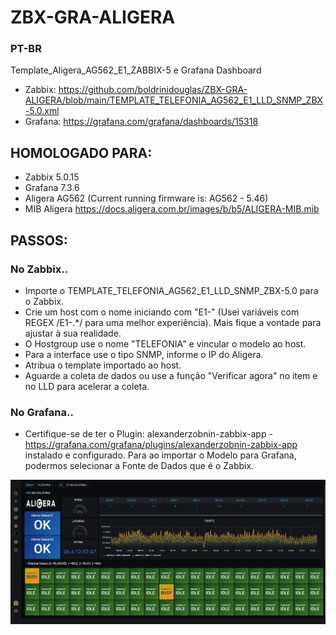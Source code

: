 # ZBX-GRA-ALIGERA
### PT-BR ###
Template_Aligera_AG562_E1_ZABBIX-5 e Grafana Dashboard
- Zabbix: https://github.com/boldrinidouglas/ZBX-GRA-ALIGERA/blob/main/TEMPLATE_TELEFONIA_AG562_E1_LLD_SNMP_ZBX-5.0.xml
- Grafana: https://grafana.com/grafana/dashboards/15318

## HOMOLOGADO PARA: ##
- Zabbix 5.0.15
- Grafana 7.3.6
- Aligera AG562 (Current running firmware is: AG562 - 5.46)
- MIB Aligera https://docs.aligera.com.br/images/b/b5/ALIGERA-MIB.mib 


## PASSOS: ##
### No Zabbix.. ###
- Importe o TEMPLATE_TELEFONIA_AG562_E1_LLD_SNMP_ZBX-5.0 para o Zabbix.
- Crie um host com o nome iniciando com "E1-" (Usei variáveis com REGEX /E1-.*/ para uma melhor experiência). Mais fique a vontade para ajustar à sua realidade.
- O Hostgroup use o nome "TELEFONIA" e vincular o modelo ao host. 
- Para a interface use o tipo SNMP, informe o IP do Aligera.
- Atribua o template importado ao host.
- Aguarde a coleta de dados ou use a função "Verificar agora" no item e no LLD para acelerar a coleta.

### No Grafana.. ###
- Certifique-se de ter o Plugin: alexanderzobnin-zabbix-app - https://grafana.com/grafana/plugins/alexanderzobnin-zabbix-app instalado e configurado. Para ao importar o Modelo para Grafana, podermos selecionar a Fonte de Dados que é o Zabbix.


![alt text](https://github.com/boldrinidouglas/ZBX-GRA-ALIGERA/raw/main/GRAFANA-E1-ZABBIX-DASH.png "Grafana")
